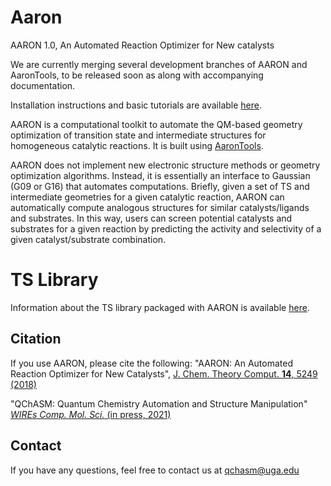 # Aaron
AARON 1.0, An Automated Reaction Optimizer for New catalysts

We are currently merging several development branches of AARON and AaronTools, to be released soon as along with accompanying documentation.

Installation instructions and basic tutorials are available <a href="http://github.com/QChASM/Aaron/wiki">here</a>.

AARON is a computational toolkit to automate the QM-based geometry optimization of transition state and intermediate structures for homogeneous catalytic reactions. It is built using <a href="https://github.com/QChASM/AaronTools/wiki">AaronTools</a>.

AARON does not implement new electronic structure methods or geometry optimization algorithms.  Instead, it is essentially an interface to Gaussian (G09 or G16) that automates computations.  Briefly, given a set of TS and intermediate geometries for a given catalytic reaction, AARON can automatically compute analogous structures for similar catalysts/ligands and substrates.  In this way, users can screen potential catalysts and substrates for a given reaction by predicting the activity and selectivity of a given catalyst/substrate combination.

# TS Library
Information about the TS library packaged with AARON is available <a href="http://qchasm.wheelergroupresearch.com/Aaron/ts_library.php">here</a>.

## Citation
If you use AARON, please cite the following:
"AARON: An Automated Reaction Optimizer for New Catalysts", <a href="http://dx.doi.org/10.1021/acs.jctc.8b00578" target="_blank">J. Chem. Theory Comput. <b>14</b>, 5249 (2018)</a>

"QChASM: Quantum Chemistry Automation and Structure Manipulation" <a href="http://dx.doi.org/10.1002/wcms.1510" target="_blank"><i>WIREs Comp. Mol. Sci.</i> (in press, 2021)</a>

## Contact
If you have any questions, feel free to contact us at qchasm@uga.edu
